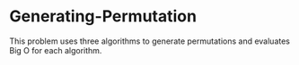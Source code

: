 # Generating-Permutation
This problem uses three algorithms to generate permutations and evaluates Big O for each algorithm.
